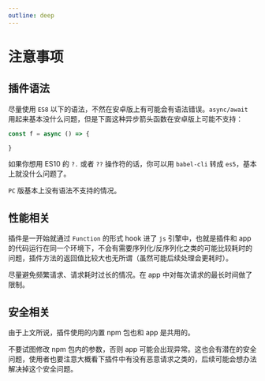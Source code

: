 ```yaml
---
outline: deep
---
```


# 注意事项

## 插件语法

尽量使用 `ES8` 以下的语法，不然在安卓版上有可能会有语法错误。`async/await` 用起来基本没什么问题，但是下面这种异步箭头函数在安卓版上可能不支持：

``` javascript
const f = async () => {

}

```

如果你想用 ES10 的 `?.` 或者 `??` 操作符的话，你可以用 `babel-cli` 转成 `es5`，基本上就没什么问题了。

`PC` 版基本上没有语法不支持的情况。

## 性能相关

插件是一开始就通过 `Function` 的形式 hook 进了 `js` 引擎中，也就是插件和 app 的代码运行在同一个环境下，不会有需要序列化/反序列化之类的可能比较耗时的问题，插件方法的返回值比较大也无所谓（虽然可能后续处理会更耗时）。

尽量避免频繁请求、请求耗时过长的情况。在 app 中对每次请求的最长时间做了限制。

## 安全相关

由于上文所说，插件使用的内置 npm 包也和 app 是共用的。

不要试图修改 npm 包内的参数，否则 app 可能会出现异常。这也会有潜在的安全问题，使用者也要注意大概看下插件中有没有恶意请求之类的，后续可能会想办法解决掉这个安全问题。